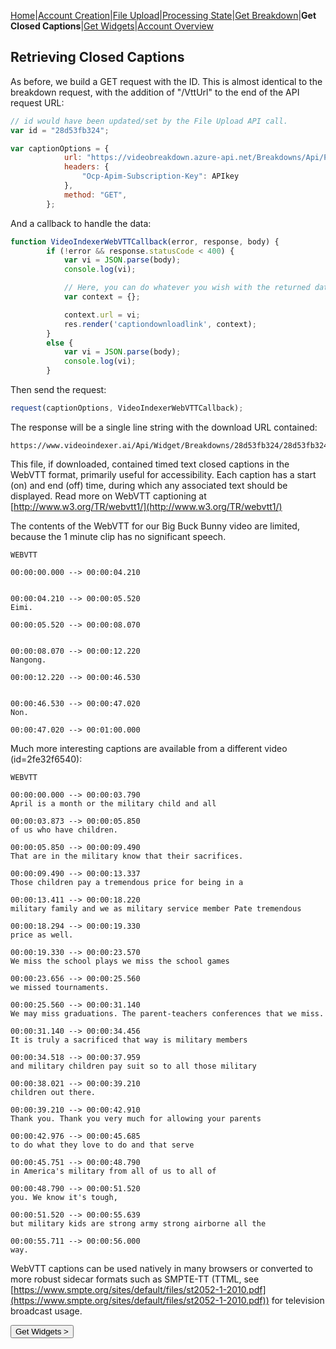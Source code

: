 [Home](https://jaegermeiste.github.io/MSCognitiveServicesHowToGuide/)|[Account Creation](https://jaegermeiste.github.io/MSCognitiveServicesHowToGuide/AccountCreation)|[File Upload](https://jaegermeiste.github.io/MSCognitiveServicesHowToGuide/FileUpload)|[Processing State](https://jaegermeiste.github.io/MSCognitiveServicesHowToGuide/ProcessingState)|[Get Breakdown](https://jaegermeiste.github.io/MSCognitiveServicesHowToGuide/GetBreakdown)|**Get Closed Captions**|[Get Widgets](https://jaegermeiste.github.io/MSCognitiveServicesHowToGuide/GetWidgets)|[Account Overview](https://jaegermeiste.github.io/MSCognitiveServicesHowToGuide/AccountOverview)

## Retrieving Closed Captions

As before, we build a GET request with the ID. This is almost identical to the breakdown request, with the addition of "/VttUrl" to the end of the API request URL:
```javascript
// id would have been updated/set by the File Upload API call.
var id = "28d53fb324";

var captionOptions = {
            url: "https://videobreakdown.azure-api.net/Breakdowns/Api/Partner/Breakdowns/" + id + "/VttUrl",
            headers: {
                "Ocp-Apim-Subscription-Key": APIkey
            },
            method: "GET",
        };
```

And a callback to handle the data:
```javascript
function VideoIndexerWebVTTCallback(error, response, body) {
        if (!error && response.statusCode < 400) {
            var vi = JSON.parse(body);
            console.log(vi);

            // Here, you can do whatever you wish with the returned data.
            var context = {};

            context.url = vi;
            res.render('captiondownloadlink', context);
        }
        else {
            var vi = JSON.parse(body);
            console.log(vi);
        }
```

Then send the request:
```javascript
request(captionOptions, VideoIndexerWebVTTCallback);
```

The response will be a single line string with the download URL contained:
```url
https://www.videoindexer.ai/Api/Widget/Breakdowns/28d53fb324/28d53fb324/Vtt
```

This file, if downloaded, contained timed text closed captions in the WebVTT format, primarily useful for accessibility. Each caption has a start (on) and end (off) time, during which any associated text should be displayed. Read more on WebVTT captioning at [http://www.w3.org/TR/webvtt1/](http://www.w3.org/TR/webvtt1/)

The contents of the WebVTT for our Big Buck Bunny video are limited, because the 1 minute clip has no significant speech.
```
WEBVTT

00:00:00.000 --> 00:00:04.210


00:00:04.210 --> 00:00:05.520
Eimi.

00:00:05.520 --> 00:00:08.070


00:00:08.070 --> 00:00:12.220
Nangong.

00:00:12.220 --> 00:00:46.530


00:00:46.530 --> 00:00:47.020
Non.

00:00:47.020 --> 00:01:00.000
```

Much more interesting captions are available from a different video (id=2fe32f6540):
```
WEBVTT

00:00:00.000 --> 00:00:03.790
April is a month or the military child and all

00:00:03.873 --> 00:00:05.850
of us who have children.

00:00:05.850 --> 00:00:09.490
That are in the military know that their sacrifices.

00:00:09.490 --> 00:00:13.337
Those children pay a tremendous price for being in a

00:00:13.411 --> 00:00:18.220
military family and we as military service member Pate tremendous

00:00:18.294 --> 00:00:19.330
price as well.

00:00:19.330 --> 00:00:23.570
We miss the school plays we miss the school games

00:00:23.656 --> 00:00:25.560
we missed tournaments.

00:00:25.560 --> 00:00:31.140
We may miss graduations. The parent-teachers conferences that we miss.

00:00:31.140 --> 00:00:34.456
It is truly a sacrificed that way is military members

00:00:34.518 --> 00:00:37.959
and military children pay suit so to all those military

00:00:38.021 --> 00:00:39.210
children out there.

00:00:39.210 --> 00:00:42.910
Thank you. Thank you very much for allowing your parents

00:00:42.976 --> 00:00:45.685
to do what they love to do and that serve

00:00:45.751 --> 00:00:48.790
in America's military from all of us to all of

00:00:48.790 --> 00:00:51.520
you. We know it's tough,

00:00:51.520 --> 00:00:55.639
but military kids are strong army strong airborne all the

00:00:55.711 --> 00:00:56.000
way.
```
WebVTT captions can be used natively in many browsers or converted to more robust sidecar formats such as SMPTE-TT (TTML, see [https://www.smpte.org/sites/default/files/st2052-1-2010.pdf](https://www.smpte.org/sites/default/files/st2052-1-2010.pdf)) for television broadcast usage.

<form action="https://jaegermeiste.github.io/MSCognitiveServicesHowToGuide/GetWidgets">
    <input type="submit" value="Get Widgets >" />
</form>
